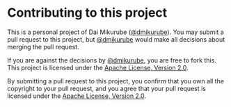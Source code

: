 Contributing to this project
=============================

This is a personal project of Dai Mikurube ([@dmikurube](https://github.com/dmikurube)). You may submit a pull request to this project, but [@dmikurube](https://github.com/dmikurube) would make all decisions about merging the pull request.

If you are against the decisions by [@dmikurube](https://github.com/dmikurube), you are free to fork this. This project is licensed under the [Apache License, Version 2.0](https://www.apache.org/licenses/LICENSE-2.0).

By submitting a pull request to this project, you confirm that you own all the copyright to your pull request, and you agree that your pull request is licensed under the [Apache License, Version 2.0](https://www.apache.org/licenses/LICENSE-2.0).
